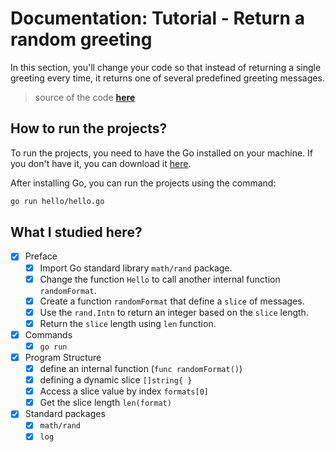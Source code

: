 # Documentation: Tutorial - Return a random greeting

In this section, you'll change your code so that instead of returning a single greeting every time, it returns one of several predefined greeting messages.

> source of the code **[here](https://go.dev/doc/tutorial/random-greeting)**

## How to run the projects?

To run the projects, you need to have the Go installed on your machine. If you don't have it, you can download it [here](https://golang.org/dl/).

After installing Go, you can run the projects using the command:

```bash
go run hello/hello.go
```

## What I studied here?

- [x] Preface
  - [x] Import Go standard library `math/rand` package.
  - [x] Change the function `Hello` to call another internal function `randomFormat`.
  - [x] Create a function `randomFormat` that define a `slice` of messages.
  - [x] Use the `rand.Intn` to return an integer based on the `slice` length.
  - [x] Return the `slice` length using `len` function.
- [x] Commands
  - [x] `go run`
- [x] Program Structure
  - [x] define an internal function (`func randomFormat()`)
  - [x] defining a dynamic slice `[]string{ }`
  - [x] Access a slice value by index `formats[0]`
  - [x] Get the slice length `len(format)`
- [x] Standard packages
  - [x] `math/rand`
  - [x] `log`
